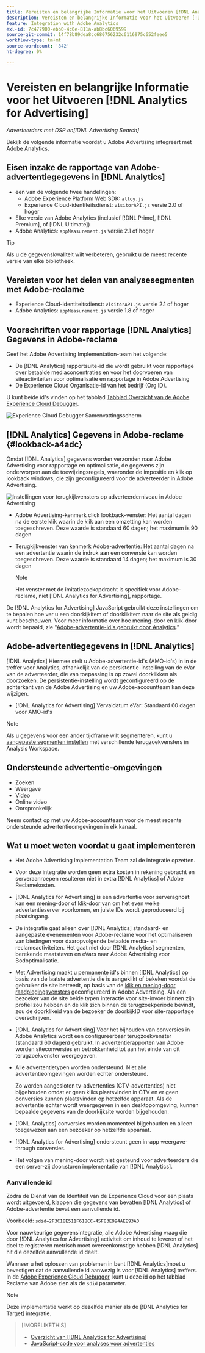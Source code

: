 ```yaml
---
title: Vereisten en belangrijke Informatie voor het Uitvoeren [!DNL Analytics for Advertising]
description: Vereisten en belangrijke Informatie voor het Uitvoeren [!DNL Analytics for Advertising]
feature: Integration with Adobe Analytics
exl-id: 7c477900-ebb0-4c0e-811a-ab8bc6069599
source-git-commit: 14f78b89dea8cc680756232c6116975c652feee5
workflow-type: tm+mt
source-wordcount: '842'
ht-degree: 0%

---
```


# Vereisten en belangrijke Informatie voor het Uitvoeren [!DNL Analytics for Advertising]

*Adverteerders met DSP en[!DNL Advertising Search]*

Bekijk de volgende informatie voordat u Adobe Advertising integreert met Adobe Analytics.

## Eisen inzake de rapportage van Adobe-advertentiegegevens in [!DNL Analytics]

* een van de volgende twee handelingen:
   * Adobe Experience Platform Web SDK: `alloy.js`
   * Experience Cloud-identiteitsdienst: `visitorAPI.js` versie 2.0 of hoger
* Elke versie van Adobe Analytics (inclusief [!DNL Prime], [!DNL Premium], of [!DNL Ultimate])
* Adobe Analytics: `appMeasurement.js` versie 2.1 of hoger

>[!TIP]
>
>Als u de gegevenskwaliteit wilt verbeteren, gebruikt u de meest recente versie van elke bibliotheek.

## Vereisten voor het delen van analysesegmenten met Adobe-reclame

* Experience Cloud-identiteitsdienst: `visitorAPI.js` versie 2.1 of hoger
* Adobe Analytics: `appMeasurement.js` versie 1.8 of hoger

## Voorschriften voor rapportage [!DNL Analytics] Gegevens in Adobe-reclame

Geef het Adobe Advertising Implementation-team het volgende:

* De [!DNL Analytics] rapportsuite-id die wordt gebruikt voor rapportage over betaalde mediaconcentraties en voor het doorvoeren van siteactiviteiten voor optimalisatie en rapportage in Adobe Advertising
* De Experience Cloud Organisatie-id van het bedrijf (Org ID).

U kunt beide id&#39;s vinden op het tabblad [Tabblad Overzicht van de Adobe Experience Cloud Debugger](https://experienceleague.adobe.com/docs/debugger/using-v2/summary.html).

![Experience Cloud Debugger Samenvattingsscherm](/help/integrations/assets/a4adc-debugger-summary.png)

## [!DNL Analytics] Gegevens in Adobe-reclame {#lookback-a4adc}

Omdat [!DNL Analytics] gegevens worden verzonden naar Adobe Advertising voor rapportage en optimalisatie, de gegevens zijn onderworpen aan de toewijzingsregels, waaronder de impositie en klik op lookback windows, die zijn geconfigureerd voor de adverteerder in Adobe Advertising.

![Instellingen voor terugkijkvensters op adverteerderniveau in Adobe Advertising](/help/integrations/assets/a4adc-lookbacks.png)

* Adobe Advertising-kenmerk click lookback-venster: Het aantal dagen na de eerste klik waarin de klik aan een omzetting kan worden toegeschreven. Deze waarde is standaard 60 dagen; het maximum is 90 dagen
* Terugkijkvenster van kenmerk Adobe-advertentie: Het aantal dagen na een advertentie waarin de indruk aan een conversie kan worden toegeschreven. Deze waarde is standaard 14 dagen; het maximum is 30 dagen

   >[!NOTE]
   >
   > Het venster met de imitatiezoekopdracht is specifiek voor Adobe-reclame, niet [!DNL Analytics for Advertising], rapportage.

De [!DNL Analytics for Advertising] JavaScript gebruikt deze instellingen om te bepalen hoe ver u een doorkijkitem of doorklikitem naar de site als geldig kunt beschouwen. Voor meer informatie over hoe mening-door en klik-door wordt bepaald, zie &quot;[Adobe-advertentie-id&#39;s gebruikt door Analytics](ids.md).&quot;

## Adobe-advertentiegegevens in [!DNL Analytics]

[!DNL Analytics] Hiermee stelt u Adobe-advertentie-id&#39;s (AMO-id&#39;s) in in de treffer voor Analytics, afhankelijk van de persistentie-instelling van de eVar van de adverteerder, die van toepassing is op zowel doorklikken als doorzoeken. De persistentie-instelling wordt geconfigureerd op de achterkant van de Adobe Advertising en uw Adobe-accountteam kan deze wijzigen.

* [!DNL Analytics for Advertising] Vervaldatum eVar: Standaard 60 dagen voor AMO-id&#39;s

>[!NOTE]
>
>Als u gegevens voor een ander tijdframe wilt segmenteren, kunt u [aangepaste segmenten instellen](https://experienceleague.adobe.com/docs/analytics/components/segmentation/segmentation-workflow/seg-build.html) met verschillende terugzoekvensters in Analysis Workspace.

## Ondersteunde advertentie-omgevingen

* Zoeken
* Weergave
* Video
* Online video
* Oorspronkelijk

Neem contact op met uw Adobe-accountteam voor de meest recente ondersteunde advertentieomgevingen in elk kanaal.

## Wat u moet weten voordat u gaat implementeren

* Het Adobe Advertising Implementation Team zal de integratie opzetten.

* Voor deze integratie worden geen extra kosten in rekening gebracht en serveraanroepen resulteren niet in extra [!DNL Analytics] of Adobe Reclamekosten.

* [!DNL Analytics for Advertising] is een advertentie voor serveragnost: kan een mening-door of klik-door van om het even welke advertentieserver voorkomen, en juiste IDs wordt geproduceerd bij plaatsingang.

* De integratie gaat alleen over [!DNL Analytics] standaard- en aangepaste evenementen voor Adobe-reclame voor het optimaliseren van biedingen voor daaropvolgende betaalde media- en reclameactiviteiten. Het gaat niet door [!DNL Analytics] segmenten, berekende maatstaven en eVars naar Adobe Advertising voor Bodoptimalisatie.

* Met Advertising maakt u permanente id&#39;s binnen [!DNL Analytics] op basis van de laatste advertentie die is aangeklikt of bekeken voordat de gebruiker de site betreedt, op basis van de [klik en mening-door raadplegingsvensters](#lookback-a4adc) geconfigureerd in Adobe Advertising. Als een bezoeker van de site beide typen interactie voor site-invoer binnen zijn profiel zou hebben en de klik zich binnen de terugzoekperiode bevindt, zou de doorklikeid van de bezoeker de doorkijkID voor site-rapportage overschrijven.

* [!DNL Analytics for Advertising] Voor het bijhouden van conversies in Adobe Analytics wordt een configureerbaar terugzoekvenster (standaard 60 dagen) gebruikt. In advertentierapporten van Adobe worden siteconversies en betrokkenheid tot aan het einde van dit terugzoekvenster weergegeven.

* Alle advertentietypen worden ondersteund. Niet alle advertentieomgevingen worden echter ondersteund.

   Zo worden aangesloten tv-advertenties (CTV-advertenties) niet bijgehouden omdat er geen kliks plaatsvinden in CTV en er geen conversies kunnen plaatsvinden op hetzelfde apparaat. Als de advertentie echter wordt weergegeven in een desktopomgeving, kunnen bepaalde gegevens van de doorkijksite worden bijgehouden.

* [!DNL Analytics] conversies worden momenteel bijgehouden en alleen toegewezen aan een bezoeker op hetzelfde apparaat.

* [!DNL Analytics for Advertising] ondersteunt geen in-app weergave-through conversies.

* Het volgen van mening-door wordt niet gesteund voor adverteerders die een server-zij door:sturen implementatie van [!DNL Analytics].

### Aanvullende id

Zodra de Dienst van de Identiteit van de Experience Cloud voor een plaats wordt uitgevoerd, klappen die gegevens van bevatten [!DNL Analytics] of Adobe-advertentie bevat een aanvullende id.

Voorbeeld: `sdid=2F3C18E511F618CC-45F83E994AEE93A0`

Voor nauwkeurige gegevensintegratie, alle Adobe Advertising vraag die door [!DNL Analytics for Advertising] activiteit om inhoud te leveren of het doel te registreren metrisch moet overeenkomstige hebben [!DNL Analytics] hit die dezelfde aanvullende id deelt.

Wanneer u het oplossen van problemen in bent [!DNL Analytics]moet u bevestigen dat de aanvullende id aanwezig is voor [!DNL Analytics] treffers. In de [Adobe Experience Cloud Debugger](https://experienceleague.adobe.com/docs/debugger/using-v2/summary.html), kunt u deze id op het tabblad Reclame van Adobe zien als de `sdid` parameter.

>[!NOTE]
>
> Deze implementatie werkt op dezelfde manier als de [!DNL Analytics for Target] integratie.

>[!MORELIKETHIS]
>
>* [Overzicht van [!DNL Analytics for Advertising]](overview.md)
>* [JavaScript-code voor analyses voor advertenties](/help/integrations/analytics/javascript.md)

